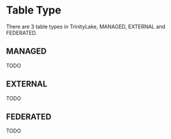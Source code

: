 # Table Type

There are 3 table types in TrinityLake, MANAGED, EXTERNAL and FEDERATED.

## MANAGED

TODO

## EXTERNAL

TODO

## FEDERATED

TODO
